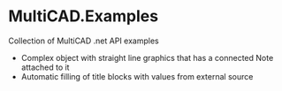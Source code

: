 # MultiCAD.Examples
Collection of MultiCAD .net API examples

- Complex object with straight line graphics that has a connected Note attached to it
- Automatic filling of title blocks with values from external source
